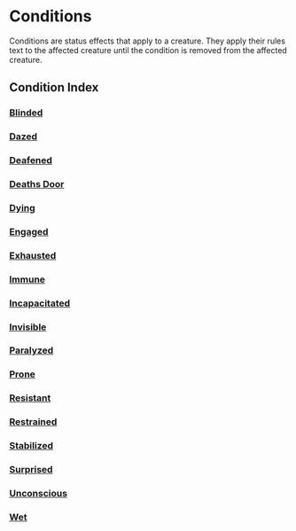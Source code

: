 # Conditions

Conditions are status effects that apply to a creature. They apply their rules text to the affected creature until the condition is removed from the affected creature.

## Condition Index

### [Blinded](Blinded.md)

### [Dazed](Dazed.md)

### [Deafened](Deafened.md)

### [Deaths Door](Deaths%20Door.md)

### [Dying](Dying.md)

### [Engaged](Engaged.md)

### [Exhausted](Exhausted.md)

### [Immune](Immune.md)

### [Incapacitated](Incapacitated.md)

### [Invisible](Invisible.md)

### [Paralyzed](Paralyzed.md)

### [Prone](Prone.md)

### [Resistant](Resistant.md)

### [Restrained](Restrained.md)

### [Stabilized](Stabilized.md)

### [Surprised](Surprised.md)

### [Unconscious](Unconscious.md)

### [Wet](Wet.md)
